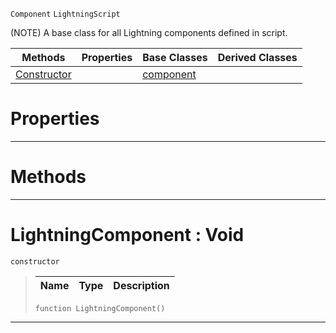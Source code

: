  `Component` `LightningScript`



(NOTE) A base class for all Lightning components defined in script.

|Methods|Properties|Base Classes|Derived Classes|
|---|---|---|---|
|[ Constructor](https://github.com/dragonCASTjosh/PlasmaDocs/blob/master/code_reference/class_reference/lightningcomponent.markdown#lightningcomponent-void)| |[component](https://github.com/dragonCASTjosh/PlasmaDocs/blob/master/code_reference/class_reference/component.markdown)| |


 #  Properties


---  
 #  Methods


---  
 #  LightningComponent : Void

 `constructor`

> 
> |Name|Type|Description|
> |---|---|---|
> ``` lang=cpp, name=Lightning
> function LightningComponent()
> ``` 


---  
 

 